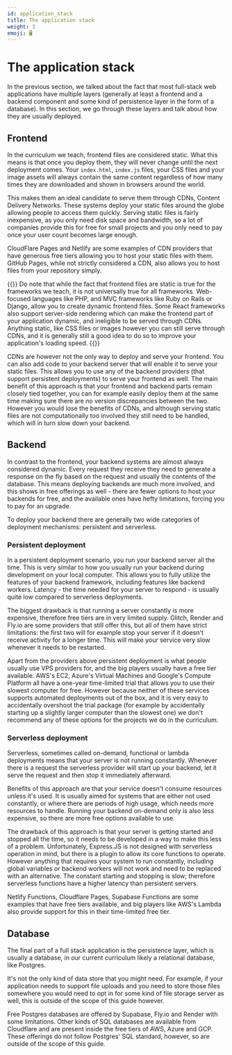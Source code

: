 ```yaml
---
id: application_stack
title: The application stack
weight: 3
emoji: 🖥️
---
```


# The application stack

In the previous section, we talked about the fact that most full-stack web applications have multiple layers (generally at least a frontend and a backend component and some kind of persistence layer in the form of a database). In this section, we go through these layers and talk about how they are usually deployed.

## Frontend

In the curriculum we teach, frontend files are considered static. What this means is that once you deploy them, they will never change until the next deployment comes. Your `index.html`, `index.js` files, your CSS files and your image assets will always contain the same content regardless of how many times they are downloaded and shown in browsers around the world.

This makes them an ideal candidate to serve them through CDNs, Content Delivery Networks. These systems deploy your static files around the globe allowing people to access them quickly. Serving static files is fairly inexpensive, as you only need disk space and bandwidth, so a lot of companies provide this for free for small projects and you only need to pay once your user count becomes large enough.

CloudFlare Pages and Netlify are some examples of CDN providers that have generous free tiers allowing you to host your static files with them. GitHub Pages, while not strictly considered a CDN, also allows you to host files from your repository simply.

{{<note type="warning" title="Other frameworks">}}
Do note that while the fact that frontend files are static is true for the frameworks we teach, it is not universally true for all frameworks. Web-focused languages like PHP, and MVC frameworks like Ruby on Rails or Django, allow you to create dynamic frontend files. Some React frameworks also support server-side rendering which can make the frontend part of your application dynamic, and ineligible to be served through CDNs. Anything static, like CSS files or images however you can still serve through CDNs, and it is generally still a good idea to do so to improve your application's loading speed.
{{</note>}}

CDNs are however not the only way to deploy and serve your frontend. You can also add code to your backend server that will enable it to serve your static files. This allows you to use any of the backend providers (that support persistent deployments) to serve your frontend as well. The main benefit of this approach is that your frontend and backend parts remain closely tied together, you can for example easily deploy them at the same time making sure there are no version discrepancies between the two. However you would lose the benefits of CDNs, and although serving static files are not computationally too involved they still need to be handled, which will in turn slow down your backend.

## Backend

In contrast to the frontend, your backend systems are almost always considered dynamic. Every request they receive they need to generate a response on the fly based on the request and usually the contents of the database. This means deploying backends are much more involved, and this shows in free offerings as well - there are fewer options to host your backends for free, and the available ones have hefty limitations, forcing you to pay for an upgrade.

To deploy your backend there are generally two wide categories of deployment mechanisms: persistent and serverless.

### Persistent deployment

In a persistent deployment scenario, you run your backend server all the time. This is very similar to how you usually run your backend during development on your local computer. This allows you to fully utilize the features of your backend framework, including features like backend workers. Latency - the time needed for your server to respond - is usually quite low compared to serverless deployments.

The biggest drawback is that running a server constantly is more expensive, therefore free tiers are in very limited supply. Glitch, Render and Fly.io are some providers that still offer this, but all of them have strict limitations: the first two will for example stop your server if it doesn't receive activity for a longer time. This will make your service very slow whenever it needs to be restarted.

Apart from the providers above persistent deployment is what people usually use VPS providers for, and the big players usually have a free tier available. AWS's EC2, Azure's Virtual Machines and Google's Compute Platform all have a one-year time-limited trial that allows you to use their slowest computer for free. However because neither of these services supports automated deployments out of the box, and it is very easy to accidentally overshoot the trial package (for example by accidentally starting up a slightly larger computer than the slowest one) we don't recommend any of these options for the projects we do in the curriculum.

### Serverless deployment

Serverless, sometimes called on-demand, functional or lambda deployments means that your server is not running constantly. Whenever there is a request the serverless provider will start up your backend, let it serve the request and then stop it immediately afterward.

Benefits of this approach are that your service doesn't consume resources unless it's used. It is usually aimed for systems that are either not used constantly, or where there are periods of high usage, which needs more resources to handle. Running your backend on-demand only is also less expensive, so there are more free options available to use.

The drawback of this approach is that your server is getting started and stopped all the time, so it needs to be developed in a way to make this less of a problem. Unfortunately, Express.JS is not designed with serverless operation in mind, but there is a plugin to allow its core functions to operate. However anything that requires your system to run constantly, including global variables or backend workers will not work and need to be replaced with an alternative. The constant starting and stopping is slow; therefore serverless functions have a higher latency than persistent servers.

Netlify Functions, Cloudflare Pages, Supabase Functions are some examples that have free tiers available, and big players like AWS's Lambda also provide support for this in their time-limited free tier.

## Database

The final part of a full stack application is the persistence layer, which is usually a database, in our current curriculum likely a relational database, like Postgres.

It's not the only kind of data store that you might need. For example, if your application needs to support file uploads and you need to store those files somewhere you would need to opt in for some kind of file storage server as well, this is outside of the scope of this guide however.

Free Postgres databases are offered by Supabase, Fly.io and Render with some limitations. Other kinds of SQL databases are available from Cloudflare and are present inside the free tiers of AWS, Azure and GCP. These offerings do not follow Postgres' SQL standard, however, so are outside of the scope of this guide.
